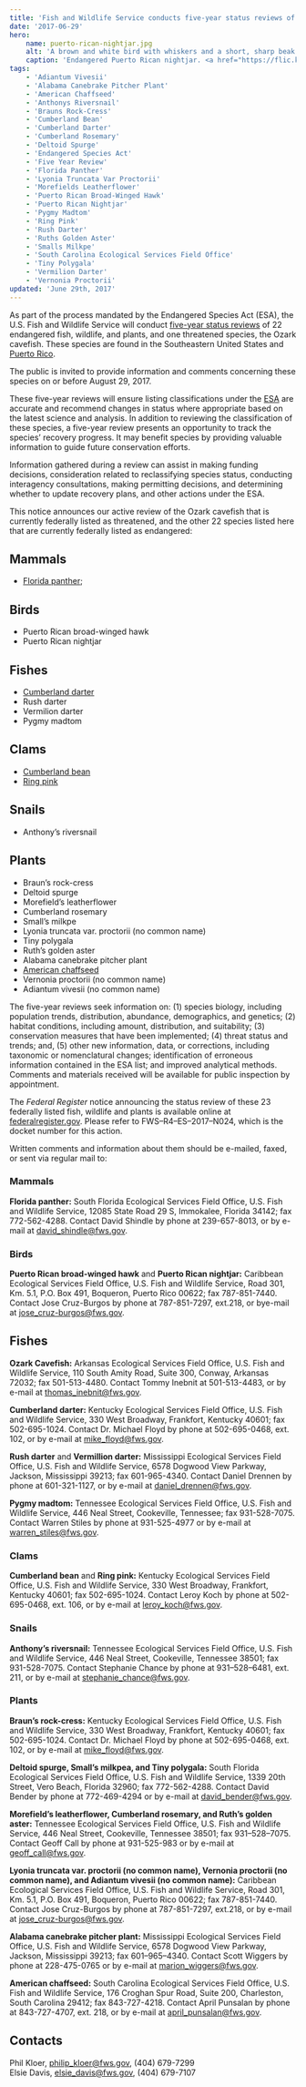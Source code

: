 ```yaml
---
title: 'Fish and Wildlife Service conducts five-year status reviews of 23 Southeastern species'
date: '2017-06-29'
hero:
    name: puerto-rican-nightjar.jpg
    alt: 'A brown and white bird with whiskers and a short, sharp beak.'
    caption: 'Endangered Puerto Rican nightjar. <a href="https://flic.kr/p/cWN6BQ">Photo</a> by Mike Morel.'
tags:
    - 'Adiantum Vivesii'
    - 'Alabama Canebrake Pitcher Plant'
    - 'American Chaffseed'
    - 'Anthonys Riversnail'
    - 'Brauns Rock-Cress'
    - 'Cumberland Bean'
    - 'Cumberland Darter'
    - 'Cumberland Rosemary'
    - 'Deltoid Spurge'
    - 'Endangered Species Act'
    - 'Five Year Review'
    - 'Florida Panther'
    - 'Lyonia Truncata Var Proctorii'
    - 'Morefields Leatherflower'
    - 'Puerto Rican Broad-Winged Hawk'
    - 'Puerto Rican Nightjar'
    - 'Pygmy Madtom'
    - 'Ring Pink'
    - 'Rush Darter'
    - 'Ruths Golden Aster'
    - 'Smalls Milkpe'
    - 'South Carolina Ecological Services Field Office'
    - 'Tiny Polygala'
    - 'Vermilion Darter'
    - 'Vernonia Proctorii'
updated: 'June 29th, 2017'
---
```


As part of the process mandated by the Endangered Species Act (ESA), the U.S. Fish and Wildlife Service will conduct [five-year status reviews](https://www.fws.gov/southeast/endangered-species-act/five-year-reviews) of 22 endangered fish, wildlife, and plants, and one threatened species, the Ozark cavefish.  These species are found in the Southeastern United States and [Puerto Rico](/puerto-rico).

The public is invited to provide information and comments concerning these species on or before August 29, 2017.

These five-year reviews will ensure listing classifications under the [ESA](https://www.fws.gov/southeast/endangered-species-act) are accurate and recommend changes in status where appropriate based on the latest science and analysis.  In addition to reviewing the classification of these species, a five-year review presents an opportunity to track the species’ recovery progress.  It may benefit species by providing valuable information to guide future conservation efforts. 

Information gathered during a review can assist in making funding decisions, consideration related to reclassifying species status, conducting interagency consultations, making permitting decisions, and determining whether to update recovery plans, and other actions under the ESA.

This notice announces our active review of the Ozark cavefish that is currently federally listed as threatened, and the other 22 species listed here that are currently federally listed as endangered:

## Mammals

 - [Florida panther](/wildlife/mammals/florida-panther);

## Birds

 - Puerto Rican broad-winged hawk
 - Puerto Rican nightjar

## Fishes

  - [Cumberland darter](/wildlife/fishes/cumberland-darter/)
  - Rush darter
  - Vermilion darter
  - Pygmy madtom

## Clams

  - [Cumberland bean](/wildlife/mussels/cumberland-bean/)
  - [Ring pink](/wildlife/mussels/ring-pink/)

## Snails

  - Anthony’s riversnail

## Plants

  - Braun’s rock-cress
  - Deltoid spurge
  - Morefield’s leatherflower
  - Cumberland rosemary
  - Small’s milkpe
  - Lyonia truncata var. proctorii (no common name)
  - Tiny polygala
  - Ruth’s golden aster
  - Alabama canebrake pitcher plant
  - [American chaffseed](/wildlife/plants/american-chaffseed/)
  - Vernonia proctorii (no common name)
  - Adiantum vivesii (no common name)

The five-year reviews seek information on: (1) species biology, including population trends, distribution, abundance, demographics, and genetics; (2) habitat conditions, including amount, distribution, and suitability; (3) conservation measures that have been implemented; (4) threat status and trends; and, (5) other new information, data, or corrections, including taxonomic or nomenclatural changes; identification of erroneous information contained in the ESA list; and improved analytical methods.  Comments and materials received will be available for public inspection by appointment.

The *Federal Register* notice announcing the status review of these 23 federally listed fish, wildlife and plants is available online at [federalregister.gov](https://www.federalregister.gov/).  Please refer to FWS–R4–ES–2017–N024, which is the docket number for this action.

Written comments and information about them should be e-mailed, faxed, or sent via regular mail to:

### Mammals
**Florida panther:** South Florida Ecological Services Field Office, U.S. Fish and Wildlife Service, 12085 State Road 29 S, Immokalee, Florida 34142; fax 772-562-4288.  Contact David Shindle by phone at 239-657-8013, or by e-mail at [david_shindle@fws.gov](mailto:david_shindle@fws.gov).

### Birds
**Puerto Rican broad-winged hawk** and **Puerto Rican nightjar:**  Caribbean Ecological Services Field Office, U.S. Fish and Wildlife Service, Road 301, Km. 5.1, P.O. Box 491, Boqueron, Puerto Rico 00622; fax 787-851-7440.  Contact Jose Cruz-Burgos by phone at 787-851-7297, ext.218, or bye-mail at [jose_cruz-burgos@fws.gov](mailto:jose_cruz-burgos@fws.gov).
  
## Fishes

**Ozark Cavefish:**  Arkansas Ecological Services Field Office, U.S. Fish and Wildlife Service, 110 South Amity Road, Suite 300, Conway, Arkansas 72032; fax 501-513-4480.  Contact Tommy Inebnit at 501-513-4483, or by e-mail at [thomas_inebnit@fws.gov](mailto:thomas_inebnit@fws.gov). 

**Cumberland darter:** Kentucky Ecological Services Field Office, U.S. Fish and Wildlife Service, 330 West Broadway, Frankfort, Kentucky 40601; fax 502-695-1024.  Contact Dr. Michael Floyd by phone at 502-695-0468, ext. 102, or by e-mail at [mike_floyd@fws.gov](mailto:mike_floyd@fws.gov).

**Rush darter** and **Vermillion darter:** Mississippi Ecological Services Field Office, U.S. Fish and Wildlife Service, 6578 Dogwood View Parkway, Jackson, Mississippi 39213; fax 601-965-4340.  Contact Daniel Drennen by phone at 601-321-1127, or by e-mail at [daniel_drennen@fws.gov](mailto:daniel_drennen@fws.gov).

**Pygmy madtom:** Tennessee Ecological Services Field Office, U.S. Fish and Wildlife Service, 446 Neal Street, Cookeville, Tennessee; fax 931-528-7075. Contact Warren Stiles by phone at 931-525-4977 or by e-mail at [warren_stiles@fws.gov](mailto:warren_stiles@fws.gov).

### Clams

**Cumberland bean** and **Ring pink:** Kentucky Ecological Services Field Office, U.S. Fish and Wildlife Service, 330 West Broadway, Frankfort, Kentucky 40601; fax 502-695-1024.  Contact Leroy Koch by phone at 502-695-0468, ext. 106, or by e-mail at [leroy_koch@fws.gov](mailto:leroy_koch@fws.gov).

### Snails

**Anthony’s riversnail:** Tennessee Ecological Services Field Office, U.S. Fish and Wildlife Service, 446 Neal Street, Cookeville, Tennessee 38501; fax 931-528-7075.  Contact Stephanie Chance by phone at 931–528–6481, ext. 211, or by e-mail at [stephanie_chance@fws.gov](mailto:stephanie_chance@fws.gov). 

### Plants

**Braun’s rock-cress:** Kentucky Ecological Services Field Office, U.S. Fish and Wildlife Service, 330 West Broadway, Frankfort, Kentucky 40601; fax 502-695-1024.  Contact Dr. Michael Floyd by phone at 502-695-0468, ext. 102, or by e-mail at [mike_floyd@fws.gov](mailto:mike_floyd@fws.gov).

**Deltoid spurge, Small’s milkpea, and  Tiny polygala:**  South Florida Ecological Services Field Office, U.S. Fish and Wildlife Service, 1339 20th Street, Vero Beach, Florida 32960; fax 772-562-4288.  Contact David Bender by phone at 772-469-4294 or by e-mail at [david_bender@fws.gov](mailto:david_bender@fws.gov).

**Morefield’s leatherflower,  Cumberland rosemary, and Ruth’s golden aster:**  Tennessee Ecological Services Field Office, U.S. Fish and Wildlife Service, 446 Neal Street, Cookeville, Tennessee 38501; fax 931–528–7075.  Contact Geoff Call by phone at 931-525-983 or by e-mail at [geoff_call@fws.gov](mailto:geoff_call@fws.gov).

**Lyonia truncata var. proctorii (no common name), Vernonia proctorii (no common name), and Adiantum vivesii (no common name):**  Caribbean Ecological Services Field Office, U.S. Fish and Wildlife Service, Road 301, Km. 5.1, P.O. Box 491, Boqueron, Puerto Rico 00622; fax 787-851-7440.  Contact Jose Cruz-Burgos by phone at 787-851-7297, ext.218, or by e-mail at [jose_cruz-burgos@fws.gov](mailto:jose_cruz-burgos@fws.gov).

**Alabama canebrake pitcher plant:** Mississippi Ecological Services Field Office, U.S. Fish and Wildlife Service, 6578 Dogwood View Parkway, Jackson, Mississippi 39213; fax 601–965–4340.  Contact Scott Wiggers by phone at 228-475-0765 or by e-mail at [marion_wiggers@fws.gov](mailto:marion_wiggers@fws.gov).

**American chaffseed:**  South Carolina Ecological Services Field Office, U.S. Fish and Wildlife Service, 176 Croghan Spur Road, Suite 200, Charleston, South Carolina 29412; fax 843-727-4218.  Contact April Punsalan by phone at 843-727-4707, ext. 218, or by e-mail at [april_punsalan@fws.gov](mailto:april_punsalan@fws.gov).

## Contacts

Phil Kloer, [philip_kloer@fws.gov](mailto:philip_kloer@fws.gov), (404) 679-7299  
Elsie Davis, [elsie_davis@fws.gov](mailto:elsie_davis@fws.gov), (404) 679-7107  
